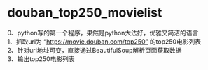 # douban_top250_movielist  
0、python写的第一个程序，果然是python大法好，优雅又简洁的语言  
1、抓取url为 “https://movie.douban.com/top250” 的top250电影列表  
2、针对url地址可变，直接通过BeautifulSoup解析页面获取数据  
3、输出top250电影列表
